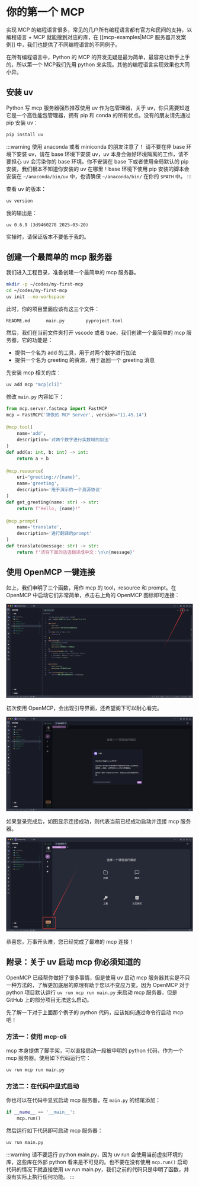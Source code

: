 
# 你的第一个 MCP

实现 MCP 的编程语言很多，常见的几户所有编程语言都有官方和民间的支持，以 编程语言 + MCP 就能搜到对应的库，在 [[mcp-examples|MCP 服务器开发案例]] 中，我们也提供了不同编程语言的不同例子。

在所有编程语言中，Python 的 MCP 的开发无疑是最为简单，最容易让新手上手的，所以第一个 MCP我们先用 python 来实现。其他的编程语言实现效果也大同小异。

## 安装 uv

Python 写 mcp 服务器强烈推荐使用 uv 作为包管理器，关于 uv，你只需要知道它是一个高性能包管理器，拥有 pip 和 conda 的所有优点。没有的朋友请先通过 pip 安装 uv：


```bash
pip install uv
```


:::warning 使用 anaconda 或者 miniconda 的朋友注意了！
请不要在非 base 环境下安装 uv，请在 base 环境下安装 uv，uv 本身会做好环境隔离的工作，请不要担心 uv 会污染你的 base 环境。你不安装在 base 下或者使用全局默认的 pip 安装，我们根本不知道你安装的 uv 在哪里！base 环境下使用 pip 安装的脚本会安装在 `~/anaconda/bin/uv` 中，也请确保 `~/anaconda/bin/` 在你的 `$PATH` 中。
:::


查看 uv 的版本：

```bash
uv version
```

我的输出是：
```
uv 0.6.9 (3d9460278 2025-03-20)
```

实操时，请保证版本不要低于我的。

## 创建一个最简单的 mcp 服务器

我们进入工程目录，准备创建一个最简单的 mcp 服务器。

```bash
mkdir -p ~/codes/my-first-mcp
cd ~/codes/my-first-mcp
uv init --no-workspace
```

此时，你的项目里面应该有这三个文件：

```
README.md      main.py        pyproject.toml
```

然后，我们在当前文件夹打开 vscode 或者 trae，我们创建一个最简单的 mcp 服务器，它的功能是：
- 提供一个名为 add 的工具，用于对两个数字进行加法
- 提供一个名为 greeting 的资源，用于返回一个 greeting 消息

先安装 mcp 相关的库：

```bash
uv add mcp "mcp[cli]"
```

修改 `main.py` 内容如下：

```python
from mcp.server.fastmcp import FastMCP
mcp = FastMCP('锦恢的 MCP Server', version="11.45.14")

@mcp.tool(
    name='add',
    description='对两个数字进行实数域的加法'
)
def add(a: int, b: int) -> int:
    return a + b

@mcp.resource(
    uri="greeting://{name}",
    name='greeting',
    description='用于演示的一个资源协议'
)
def get_greeting(name: str) -> str:
    return f"Hello, {name}!"

@mcp.prompt(
    name='translate',
    description='进行翻译的prompt'
)
def translate(message: str) -> str:
    return f'请将下面的话语翻译成中文：\n\n{message}'
```

## 使用 OpenMCP 一键连接

如上，我们申明了三个函数，用作 mcp 的 tool，resource 和 prompt。在 OpenMCP 中启动它们非常简单，点击右上角的 OpenMCP 图标即可连接：

![](./images/connect-simple.png)

初次使用 OpenMCP，会出现引导界面，还希望阁下可以耐心看完。

![](./images/guide.png)

如果登录完成后，如图显示连接成功，则代表当前已经成功启动并连接 mcp 服务器。

![](./images/connect-success.png)

恭喜您，万事开头难，您已经完成了最难的 mcp 连接！


## 附录：关于 uv 启动 mcp 你必须知道的

OpenMCP 已经帮你做好了很多事情，但是使用 uv 启动 mcp 服务器其实是不只一种方法的，了解更加底层的原理有助于您以不变应万变。因为 OpenMCP 对于 python 项目默认运行 `uv run mcp run main.py` 来启动 mcp 服务器，但是 GitHub 上的部分项目无法这么启动。

先了解一下对于上面那个例子的 python 代码，应该如何通过命令行启动 mcp 吧！

### 方法一：使用 mcp-cli

mcp 本身提供了脚手架，可以直接启动一段被申明的 python 代码，作为一个 mcp 服务器。使用如下代码运行它：

```bash
uv run mcp run main.py
```

### 方法二：在代码中显式启动

你也可以在代码中显式启动 mcp 服务器，在 `main.py` 的结尾添加：

```python
if __name__ == '__main__':
    mcp.run()
```

然后运行如下代码即可启动 mcp 服务器：

```bash
uv run main.py
```

:::warning
请不要运行 python main.py，因为 uv run 会使用当前虚拟环境的库，这些库在外部 python 看来是不可见的。也不要在没有使用 `mcp.run()` 启动代码的情况下就直接使用 uv run main.py，我们之前的代码只是申明了函数，并没有实际上执行任何功能。
:::
